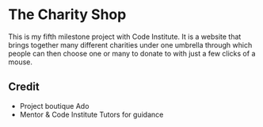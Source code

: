 # The Charity Shop

This is my fifth milestone project with Code Institute. It is a website that brings together many different charities under one umbrella through which people can then choose one or many to donate to with just a few clicks of a mouse.


## Credit

- Project boutique Ado
- Mentor & Code Institute Tutors for guidance
